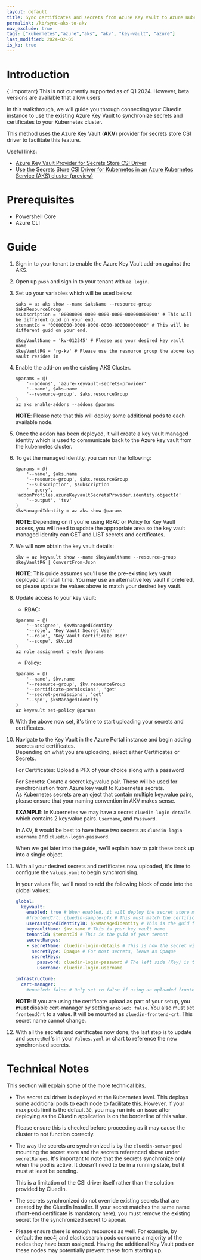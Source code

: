 ```yaml
---
layout: default
title: Sync certificates and secrets from Azure Key Vault to Azure Kubetnetes Service
permalink: /kb/sync-aks-to-akv
nav_exclude: true
tags: ["kubernetes","azure","aks", "akv", "key-vault", "azure"]
last_modified: 2024-02-05
is_kb: true
---
```

# Introduction

{:.important}
This is not currently supported as of Q1 2024. However, beta versions are available that allow users

In this walkthrough, we will guide you through connecting your CluedIn instance to use the existing Azure Key Vault to synchronize secrets and certificates to your Kubernetes cluster.

This method uses the Azure Key Vault (**AKV**) provider for secrets store CSI driver to facilitate this feature.

Useful links:
* [Azure Key Vault Provider for Secrets Store CSI Driver](https://azure.github.io/secrets-store-csi-driver-provider-azure/)
* [Use the Secrets Store CSI Driver for Kubernetes in an Azure Kubernetes Service (AKS) cluster (preview)](https://docs.microsoft.com/en-us/azure/aks/csi-secrets-store-driver)

# Prerequisites

- Powershell Core
- Azure CLI

# Guide

1. Sign in to your tenant to enable the Azure Key Vault add-on against the AKS.

1. Open up `pwsh` and sign in to your tenant with `az login`.

1. Set up your variables which will be used below:
    ```pwsh
    $aks = az aks show --name $aksName --resource-group $aksResourceGroup
    $subscription = '00000000-0000-0000-0000-000000000000' # This will be different guid on your end.
    $tenantId = '00000000-0000-0000-0000-000000000000' # This will be different guid on your end.

    $keyVaultName = 'kv-012345' # Please use your desired key vault name
    $keyVaultRG = 'rg-kv' # Please use the resource group the above key vault resides in
    ```

1. Enable the add-on on the existing AKS Cluster.
    ```pwsh
    $params = @(
        '--addons', 'azure-keyvault-secrets-provider'
        '--name', $aks.name
        '--resource-group', $aks.resourceGroup
    )
    az aks enable-addons --addons @params
    ```
    **NOTE**: Please note that this will deploy some additional pods to each available node.

1. Once the addon has been deployed, it will create a key vault managed identity which is used to  communicate back to the Azure key vault from the kubernetes cluster.

1. To get the managed identity, you can run the following:
    ```pwsh
    $params = @(
        '--name', $aks.name
        '--resource-group', $aks.resourceGroup
        '--subscription', $subscription
        '--query', 'addonProfiles.azureKeyvaultSecretsProvider.identity.objectId'
        '--output', 'tsv'
    )
    $kvManagedIdentity = az aks show @params
    ```

    **NOTE**: Depending on if you're using RBAC or Policy for Key Vault access, you will need to update the appropriate area so the key vault managed identity can GET and LIST secrets and certificates.

1. We will now obtain the key vault details:
    ```pwsh
    $kv = az keyvault show --name $keyVaultName --resource-group $keyVaultRG | ConvertFrom-Json
    ```

    **NOTE**: This guide assumes you'll use the pre-existing key vault deployed at install time. You may use an alternative key vault if prefered, so please update the values above to match your desired key vault.

1. Update access to your key vault:
    - RBAC:
    ```pwsh
    $params = @(
        '--assignee', $kvManagedIdentity
        '--role', 'Key Vault Secret User'
        '--role', 'Key Vault Certificate User'
        '--scope', $kv.id
    )
    az role assignment create @params
    ```

    - Policy: 
    ```pwsh
    $params = @(
        '--name', $kv.name
        '--resource-group', $kv.resourceGroup
        '--certificate-permissions', 'get'
        '--secret-permissions', 'get'
        '--spn', $kvManagedIdentity
    )
    az keyvault set-policy @params
    ```

1. With the above now set, it's time to start uploading your secrets and certificates.

1. Navigate to the Key Vault in the Azure Portal instance and begin adding secrets and certificates.  
    Depending on what you are uploading, select either Certificates or Secrets.

    For Certificates:
    Upload a PFX of your choice along with a password

    For Secrets:
    Create a secret key:value pair. These will be used for synchronisation from Azure key vault to Kubernetes secrets.  
    As Kubernetes secrets are an oject that contain multiple key:value pairs, please ensure that your naming convention in AKV makes sense.

    **EXAMPLE**: In Kubernetes we may have a secret `cluedin-login-details` which contains 2 key:value pairs. `Username`, and `Password`.

    In AKV, it would be best to have these two secrets as `cluedin-login-username` and `cluedin-login-password`. 

    When we get later into the guide, we'll explain how to pair these back up into a single object.

1. With all your desired secrets and certificates now uploaded, it's time to configure the `Values.yaml` to begin synchronising.

    In your values file, we'll need to add the following block of code into the global values:

    ```yaml
    global:
      keyvault:
        enabled: true # When enabled, it will deploy the secret store manifest to Kubernetes
        #frontendCrt: cluedin-sample-pfx # This must match the certificate name on the AKV end. When mounted, it will appear as `cluedin-frontend-crt`
        userAssignedIdentityID: $kvManagedIdentity # This is the guid for the kv managed identity
        keyvaultName: $kv.name # This is your key vault name
        tenantId: $tenantId # This is the guid of your tenant
        secretRanges:
        - secretName: cluedin-login-details # This is how the secret will appear within Kubernetes Secrets once synchronised
          secretType: Opaque # For most secrets, leave as Opaque
          secretKeys:
            password: cluedin-login-password # The left side (Key) is the name in the Kubernetes secret object. The right side (Value) is the AKV reference which will grab its value.
            username: cluedin-login-username

    infrastructure:
      cert-manager:
        #enabled: false # Only set to false if using an uploaded frontend certificate.
    ```
    **NOTE**: If you are using the certificate upload as part of your setup, you **must** disable cert-manager by setting `enabled: false`. You also must set `frontendCrt` to a value. It will be mounted as `cluedin-frontend-crt`. This secret name cannot change.

1. With all the secrets and certificates now done, the last step is to update and `secretRef`'s in your `Values.yaml` or chart to reference the new synchronised secrets.

# Technical Notes
This section will explain some of the more technical bits.

- The secret csi driver is deployed at the Kubernetes level. This deploys some additional pods to each node to facilitate this. However, if your max pods limit is the default `30`, you may run into an issue after deploying as the CluedIn application is on the borderline of this value.  

    Please ensure this is checked before proceeding as it may cause the cluster to not function correctly. 

- The way the secrets are synchronized is by the `cluedin-server` pod mounting the secret store and the secrets referenced above under `secretRanges`. It's important to note that the secrets synchronize only when the pod is active. It doesn't need to be in a running state, but it must at least be pending.  

    This is a limitation of the CSI driver itself rather than the solution provided by CluedIn.

- The secrets synchronized do not override existing secrets that are created by the CluedIn Installer. If your secret matches the same name (front-end certificate is mandatory here), you must remove the existing secret for the synchronized secret to appear.

- Please ensure there is enough resources as well. For example, by default the neo4j and elasticsearch pods consume a majority of the nodes they have been assigned. Having the additional Key Vault pods on these nodes may potentially prevent these from starting up.